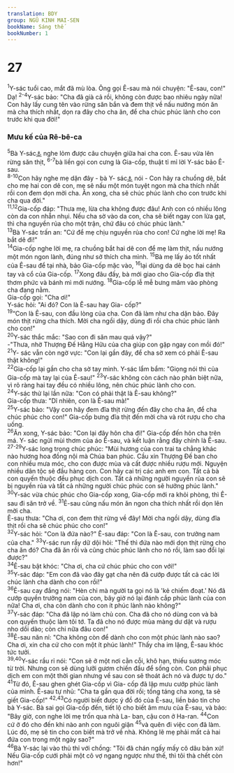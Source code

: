 ```yaml
---
translation: BDY
group: NGŨ KINH MAI-SEN
bookName: Sáng thế 
bookNumber: 1
---
```


<div class="title"><h1>27</h1></div>
<span class="verse sa_27_1"><sup>1</sup>Y-sác tuổi cao, mắt đã mù lòa. Ông gọi Ê-sau mà nói chuyện: &#34;Ê-sau, con!&#34; Dạ! </span>
<span class="verse sa_27_2 sa_27_3 sa_27_4"><sup>2-4</sup>Y-sác bảo: &#34;Cha đã già cả rồi, không còn được bao nhiêu ngày nữa! Con hãy lấy cung tên vào rừng săn bắn và đem thịt về nấu nướng món ăn mà cha thích nhất, dọn ra đây cho cha ăn, để cha chúc phúc lành cho con trước khi qua đời!&#34;</span>
<div class="title"><h3>Mưu kế của Rê-bê-ca</h3></div>
<span class="verse sa_27_5"><sup>5</sup>Bà Y-sác<a href="#" data-toggle="tooltip" data-placement="bottom" title="a Rê-bê-ca">⚓</a> nghe lỏm được câu chuyện giữa hai cha con. Ê-sau vừa lên rừng săn thịt, </span>
<span class="verse sa_27_6 sa_27_7"><sup>6-7</sup>bà liền gọi con cưng là Gia-cốp, thuật tỉ mỉ lời Y-sác bảo Ê-sau.<br/></span>
<span class="verse sa_27_8 sa_27_9 sa_27_10"><sup>8-10</sup>Con hãy nghe mẹ dặn đây - bà Y- sác<a href="#" data-toggle="tooltip" data-placement="bottom" title="a Rê-bê-ca">⚓</a> nói - Con hãy ra chuồng dê, bắt cho mẹ hai con dê con, mẹ sẽ nấu một món tuyệt ngon mà cha thích nhất rồi con đem dọn mời cha. Ăn xong, cha sẽ chúc phúc lành cho con trước khi cha qua đời.&#34;<br/></span>
<span class="verse sa_27_11 sa_27_12"><sup>11,12</sup>Gia-cốp đáp: &#34;Thưa mẹ, lừa cha không được đâu! Anh con có nhiều lông còn da con nhẵn nhụi. Nếu cha sờ vào da con, cha sẽ biết ngay con lừa gạt, thì cha nguyền rủa cho một trận, chứ đâu có chúc phúc lành.&#34;<br/></span>
<span class="verse sa_27_13"><sup>13</sup>Bà Y-sác trấn an: &#34;Cứ để mẹ chịu nguyền rủa cho con! Cứ nghe lời mẹ! Ra bắt dê đi!&#34;<br/></span>
<span class="verse sa_27_14"><sup>14</sup>Gia-cốp nghe lời mẹ, ra chuồng bắt hai dê con để mẹ làm thịt, nấu nướng một món ngon lành, đúng như sở thích cha mình. </span>
<span class="verse sa_27_15"><sup>15</sup>Bà mẹ lấy áo tốt nhất của Ê-sau để tại nhà, bảo Gia-cốp mặc vào, </span>
<span class="verse sa_27_16"><sup>16</sup>lại dùng da dê bọc hai cánh tay và cổ của Gia-cốp. </span>
<span class="verse sa_27_17"><sup>17</sup>Xong đâu đấy, bà mới giao cho Gia-cốp đĩa thịt thơm phức và bánh mì mới nướng. </span>
<span class="verse sa_27_18"><sup>18</sup>Gia-cốp lễ mễ bưng mâm vào phòng cha đang nằm.<br/>Gia-cốp gọi: &#34;Cha ơi!&#34;<br/>Y-sác hỏi: &#34;Ai đó? Con là Ê-sau hay Gia- cốp?&#34;<br/></span>
<span class="verse sa_27_19"><sup>19</sup>“Con là Ê-sau, con đầu lòng của cha. Con đã làm như cha dặn bảo. Đây món thịt rừng cha thích. Mời cha ngồi dậy, dùng đi rồi cha chúc phúc lành cho con!&#34;<br/></span>
<span class="verse sa_27_20"><sup>20</sup>Y-sác thắc mắc: &#34;Sao con đi săn mau quá vậy?&#34;<br/>-&#34;Thưa, nhờ Thượng Đế Hằng Hữu của cha giúp con gặp ngay con mồi đó!&#34;</span>
<span class="verse sa_27_21"><sup>21</sup>Y- sác vẫn còn ngờ vực: &#34;Con lại gần đây, để cha sờ xem có phải Ê-sau thật không!&#34;<br/></span>
<span class="verse sa_27_22"><sup>22</sup>Gia-cốp lại gần cho cha sờ tay mình. Y-sác lẩm bẩm: &#34;Giọng nói thì của Gia-cốp mà tay lại của Ê-sau!&#34; </span>
<span class="verse sa_27_23"><sup>23</sup>Y-sác không còn cách nào phân biệt nữa, vì rõ ràng hai tay đều có nhiều lông, nên chúc phúc lành cho con.<br/></span>
<span class="verse sa_27_24"><sup>24</sup>Y-sác thử lại lần nữa: &#34;Con có phải thật là Ê-sau không?&#34;<br/>Gia-cốp thưa: &#34;Dĩ nhiên, con là Ê-sau mà!&#34;<br/></span>
<span class="verse sa_27_25"><sup>25</sup>Y-sác bảo: &#34;Vậy con hãy đem đĩa thịt rừng đến đây cho cha ăn, để cha chúc phúc cho con!&#34; Gia-cốp bưng đĩa thịt đến mời cha và rót rượu cho cha uống.<br/></span>
<span class="verse sa_27_26"><sup>26</sup>Ăn xong, Y-sác bảo: &#34;Con lại đây hôn cha đi!&#34; Gia-cốp đến hôn cha trên má. Y- sác ngửi mùi thơm của áo Ê-sau, và kết luận rằng đây chính là Ê-sau.<br/></span>
<span class="verse sa_27_27 sa_27_28 sa_27_29"><sup>27-29</sup>Y-sác long trọng chúc phúc: &#34;Mùi hương của con trai ta chẳng khác nào hương hoa đồng nội mà Chúa ban phúc. Cầu xin Thượng Đế ban cho con nhiều mưa móc, cho con được mùa và cất được nhiều rượu mới. Nguyện nhiều dân tộc sẽ đầu hàng con. Con hãy cai trị các anh em con. Tất cả bà con quyến thuộc đều phục dịch con. Tất cả những người nguyền rủa con sẽ bị nguyền rủa và tất cả những người chúc phúc con sẽ hưởng phúc lành.&#34;<br/></span>
<span class="verse sa_27_30"><sup>30</sup>Y-sác vừa chúc phúc cho Gia-cốp xong, Gia-cốp mới ra khỏi phòng, thì Ê-sau đi săn trở về. </span>
<span class="verse sa_27_31"><sup>31</sup>Ê-sau cũng nấu món ăn ngon cha thích nhất rồi dọn lên mời cha.<br/>Ê-sau thưa: &#34;Cha ơi, con đem thịt rừng về đây! Mời cha ngồi dậy, dùng đĩa thịt rồi cha sẽ chúc phúc cho con!&#34;<br/></span>
<span class="verse sa_27_32"><sup>32</sup>Y-sác hỏi: &#34;Con là đứa nào?&#34; Ê-sau đáp: &#34;Con là Ê-sau, con trưởng nam của cha.&#34; </span>
<span class="verse sa_27_33"><sup>33</sup>Y-sác run rẩy dữ dội hỏi: &#34;Thế thì đứa nào mới dọn thịt rừng cho cha ăn đó? Cha đã ăn rồi và cũng chúc phúc lành cho nó rồi, làm sao đổi lại được?&#34;<br/></span>
<span class="verse sa_27_34"><sup>34</sup>Ê-sau bật khóc: &#34;Cha ơi, cha cứ chúc phúc cho con với!&#34;<br/></span>
<span class="verse sa_27_35"><sup>35</sup>Y-sác đáp: &#34;Em con đã vào đây gạt cha nên đã cướp được tất cả các lời chúc lành cha dành cho con rồi!&#34;<br/></span>
<span class="verse sa_27_36"><sup>36</sup>Ê-sau cay đắng nói: &#34;Hèn chi mà người ta gọi nó là &#39;kẻ chiếm đoạt.&#39; Nó đã cướp quyền trưởng nam của con, bây giờ nó lại đánh cắp phúc lành của con nữa! Cha ơi, cha còn dành cho con ít phúc lành nào không?&#34;<br/></span>
<span class="verse sa_27_37"><sup>37</sup>Y-sác đáp: &#34;Cha đã lập nó làm chủ con. Cha đã cho nó dùng con và bà con quyến thuộc làm tôi tớ. Ta đã cho nó được mùa màng dư dật và rượu nho dồi dào; còn chi nữa đâu con!&#34;<br/></span>
<span class="verse sa_27_38"><sup>38</sup>Ê-sau năn nỉ: &#34;Cha không còn để dành cho con một phúc lành nào sao? Cha ơi, xin cha cứ cho con một ít phúc lành!&#34; Thấy cha im lặng, Ê-sau khóc tức tưởi.<br/></span>
<span class="verse sa_27_39 sa_27_40"><sup>39,40</sup>Y-sác rầu rỉ nói: &#34;Con sẽ ở một nơi cằn cỗi, khô hạn, thiếu sương móc từ trời. Nhưng con sẽ dùng lưỡi gươm chiến đấu để sống còn. Con phải phục dịch em con một thời gian nhưng về sau con sẽ thoát ách nó và được tự do.&#34;<br/></span>
<span class="verse sa_27_41"><sup>41</sup>Từ đó, Ê-sau ghen ghét Gia-cốp vì Gia- cốp đã lập mưu cướp phúc lành của mình. Ê-sau tự nhủ: &#34;Cha ta gần qua đời rồi; tống táng cha xong, ta sẽ giết Gia-cốp!&#34; </span>
<span class="verse sa_27_42 sa_27_43"><sup>42,43</sup>Có người biết được ý đồ đó của Ê-sau, liền báo tin cho bà Y-sác. Bà sai gọi Gia-cốp đến, tiết lộ cho biết âm mưu của Ê-sau, và bảo: &#34;Bây giờ, con nghe lời mẹ trốn qua nhà La- ban, cậu con ở Ha-ran. </span>
<span class="verse sa_27_44"><sup>44</sup>Con cứ ở đó cho đến khi nào anh con nguôi giận </span>
<span class="verse sa_27_45"><sup>45</sup>và quên đi việc con đã làm. Lúc đó, mẹ sẽ tin cho con biết mà trở về nhà. Không lẽ mẹ phải mất cả hai đứa con trong một ngày sao?&#34;<br/></span>
<span class="verse sa_27_46"><sup>46</sup>Bà Y-sác lại vào thủ thỉ với chồng: &#34;Tôi đã chán ngấy mấy cô dâu bản xứ! Nếu Gia-cốp cưới phải một cô vợ ngang ngược như thế, thì tôi thà chết còn hơn!&#34;</span>
